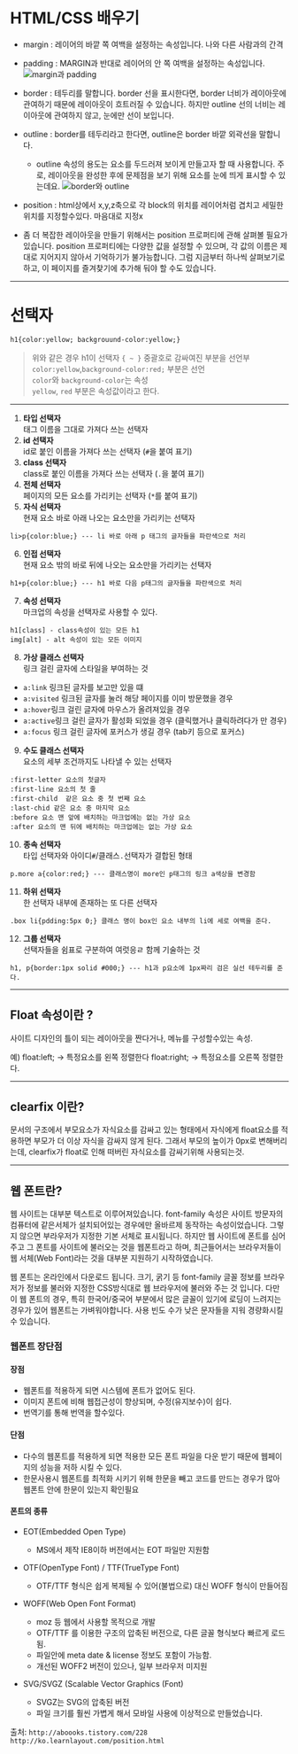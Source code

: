 # HTML/CSS 배우기
* margin
: 레이어의 바깥 쪽 여백을 설정하는 속성입니다.
나와 다른 사람과의 간격

* padding
: MARGIN과 반대로 레이어의 안 쪽 여백을 설정하는 속성입니다.
![margin과 padding](https://encrypted-tbn0.gstatic.com/images?q=tbn:ANd9GcQep6QCJ4UTnGmaXahAjZDj--SMKPZ7_BQWBAAvorSVhgc118NefQ)

* border
: 테두리를 말합니다.
border 선을 표시한다면, border 너비가 레이아웃에 관여하기 때문에 레이아웃이 흐트러질 수 있습니다.
하지만 outline 선의 너비는 레이아웃에 관여하지 않고, 눈에만 선이 보입니다.

* outline
: border를 테두리라고 한다면,
outline은 border 바깥 외곽선을 말합니다.

  - outline 속성의 용도는 요소를 두드러져 보이게 만들고자 할 때 사용합니다. 주로, 레이아웃을 완성한 후에 문제점을 보기 위해 요소를 눈에 띄게 표시할 수 있는데요. 
![border와 outline](http://cfile30.uf.tistory.com/image/2612874F53D0723D1EBEDB)

* position
: html상에서 x,y,z축으로 각 block의 위치를 레이어처럼 겹치고 세밀한 위치를 지정할수있다.
마음대로 지정x

- 좀 더 복잡한 레이아웃을 만들기 위해서는 position 프로퍼티에 관해 살펴볼 필요가 있습니다. position 프로퍼티에는 다양한 값을 설정할 수 있으며, 각 값의 이름은 제대로 지어지지 않아서 기억하기가 불가능합니다. 그럼 지금부터 하나씩 살펴보기로 하고, 이 페이지를 즐겨찾기에 추가해 둬야 할 수도 있습니다.
___

# 선택자

```html
h1{color:yellow; backgrouund-color:yellow;}
```
> 위와 같은 경우 h1이 선택자 `{ ~ }` 중괄호로 감싸여진 부분을 선언부<br>
`color:yellow`,`background-color:red;` 부분은 선언<br>
`color`와 `background-color`는 속성<br>
`yellow`, `red` 부분은 속성값이라고 한다.


<hr>

1. **타입 선택자** <br>태그 이름을 그대로 가져다 쓰는 선택자
2. **id 선택자** <br> id로 붙인 이름을 가져다 쓰는 선택자 (`#`을 붙여 표기)
3. **class 선택자** <br> class로 붙인 이름을 가져다 쓰는 선택자 (`.`을 붙여 표기)
4. **전체 선택자** <br> 페이지의 모든 요소를 가리키는 선택자 (`*`를 붙여 표기)
5. **자식 선택자** <br> 현재 요소 바로 아래 나오는 요소만을 가리키는 선택자
```
li>p{color:blue;} --- li 바로 아래 p 태그의 글자들을 파란색으로 처리
```
6. **인접 선택자** <br> 현재 요소 밖의 바로 뒤에 나오는 요소만을 가리키는 선택자
```
h1+p{color:blue;} --- h1 바로 다음 p태그의 글자들을 파란색으로 처리
```
7. **속성 선택자** <br> 마크업의 속성을 선택자로 사용할 수 있다.
```
h1[class] - class속성이 있는 모든 h1
img[alt] - alt 속성이 있는 모든 이미지
```
8. **가상 클래스 선택자** <br> 링크 걸린 글자에 스타일을 부여하는 것
  - `a:link` 링크된 글자를 보고만 있을 떄
  - `a:visited` 링크된 글자를 눌러 해당 페이지를 이미 방문했을 경우 
  - `a:hover`링크 걸린 글자에 마우스가 올려져있을 경우
  - `a:active`링크 걸린 글자가 활성화 되었을 경우 (클릭했거나 클릭하려다가 만 경우)
  - `a:focus` 링크 걸린 글자에 포커스가 생길 경우 (tab키 등으로 포커스)
9. **수도 클래스 선택자** <br> 요소의 세부 조건까지도 나타낼 수 있는 선택자
```
:first-letter 요소의 첫글자
:first-line 요소의 첫 줄
:first-child  같은 요소 중 첫 번째 요소
:last-chid 같은 요소 중 마지막 요소
:before 요소 맨 앞에 배치하는 마크업에는 없는 가상 요소
:after 요소의 맨 뒤에 배치하는 마크업에는 없는 가상 요소
```
10. **종속 선택자** <br> 타입 선택자와 아이디`#`/클래스`.`선택자가 결합된 형태
```
p.more a{color:red;} --- 클래스명이 more인 p태그의 링크 a색상을 변경함
```
11. **하위 선택자** <br> 한 선택자 내부에 존재하는 또 다른 선택자
```
.box li{pdding:5px 0;} 클래스 명이 box인 요소 내부의 li에 세로 여백을 준다.
 ```
12. **그룹 선택자** <br> 선택자들을 쉼표로 구분하여 여럿응ㄹ 함께 기술하는 것
```
h1, p{border:1px solid #000;} --- h1과 p요소에 1px짜리 검은 실선 테두리를 준다.
```
___

## Float 속성이란 ?

사이트 디자인의 틀이 되는 레이아웃을 짠다거나,
메뉴를 구성할수있는 속성.

예)
float:left;  -> 특정요소를 왼쪽 정렬한다
float:right; -> 특정요소를 오른쪽 정렬한다.

---
## clearfix 이란?

문서의 구조에서 부모요소가 자식요소를 감싸고 있는 형태에서 자식에게 float요소를 적용하면 부모가 더 이상 자식을 감싸지 않게 된다. 그래서 부모의 높이가 0px로 변해버리는데, clearfix가 float로 인해 떠버린 자식요소를 감싸기위해
사용되는것.

---
## 웹 폰트란?

웹 사이트는 대부분 텍스트로 이루어져있습니다.
font-family 속성은 사이트 방문자의 컴퓨터에 같은서체가 설치되어있는 경우에만 올바르제 동작하는 속성이었습니다.
그렇지 않으면 부라우저가 지정한 기본 서체로 표시됩니다. 하지만 웹 사이트에 폰트를 심어주고 그 폰트를 사이트에 불러오는 것을 웹폰트라고 하며, 최근들어서는 브라우저들이 웹 서체(Web Font)라는 것을 대부분 지원하기 시작하였습니다.

웹 폰트는 온라인에서 다운로드 됩니다. 크기, 굵기 등 font-family 글꼴 정보를 브라우저가 정보를 불러와 지정한 CSS방식대로 웹 브라우저에 불러와 주는 것 입니다. 다만 이 웹 폰트의 경우, 특히 한국어/중국어 부분에서 많은 글꼴이 있기에 로딩이 느려지는 경우가 있어 웹폰트는 가벼워야합니다. 사용 빈도 수가 낮은 문자들을 지워 경량화시킬 수 있습니다.

### 웹폰트 장단점

#### 장점
- 웹폰트를 적용하게 되면 시스템에 폰트가 없어도 된다.
- 이미지 폰트에 비해 웹접근성이 향상되며,
  수정(유지보수)이 쉽다.
- 번역기를 통해 번역을 할수있다.

#### 단점
- 다수의 웹폰트를 적용하게 되면 적용한 모든 폰트 파일을 다운 받기 때문에 웹페이지의 성능을 저하 시킬 수 있다.
- 한문사용시 웹폰트를 최적화 시키기 위해 한문을 빼고 코드를 만드는 경우가 많아 웹폰트 안에 한문이 있는지 확인필요

#### 폰트의 종류

* EOT(Embedded Open Type)
  - MS에서 제작 IE8이하 버전에서는 EOT 파일만 지원함

* OTF(OpenType Font) / TTF(TrueType Font)
  - OTF/TTF 형식은 쉽게 복제될 수 있어(불법으로) 대신 WOFF 형식이 만들어짐

* WOFF(Web Open Font Format)
  - moz 등 웹에서 사용할 목적으로 개발
  - OTF/TTF 를 이용한 구조의 압축된 버전으로, 다른 글꼴 형식보다 빠르게 로드됨.
  - 파일안에 meta date & license 정보도 포함이 가능함.
  - 개선된 WOFF2 버전이 있으나, 일부 브라우저 미지원

* SVG/SVGZ (Scalable Vector Graphics (Font)
  - SVGZ는 SVG의 압축된 버전
  - 파일 크기를 훨씬 가볍게 해서 모바일 사용에 이상적으로 만들었습니다.



출처: `http://aboooks.tistory.com/228`
`http://ko.learnlayout.com/position.html`
